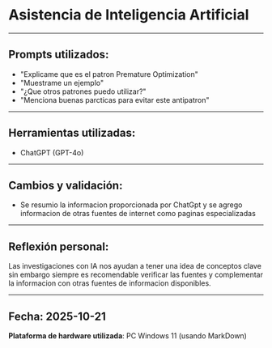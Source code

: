 # Asistencia de Inteligencia Artificial

---

## **Prompts utilizados**:
- "Explicame que es el patron Premature Optimization"
- "Muestrame un ejemplo"
- "¿Que otros patrones puedo utilizar?"
- "Menciona buenas parcticas para evitar este antipatron"

---

## **Herramientas utilizadas**:

- ChatGPT (GPT-4o)

---

## **Cambios y validación**:

- Se resumio la informacion proporcionada por ChatGpt y se agrego informacion de otras fuentes de internet como paginas especializadas

---

## **Reflexión personal**:

Las investigaciones con IA nos ayudan a tener una idea de conceptos clave sin embargo siempre es recomendable verificar las fuentes y complementar la informacion con otras fuentes de informacion disponibles.

---

## **Fecha**: 2025-10-21 

**Plataforma de hardware utilizada**: PC Windows 11 (usando MarkDown)
